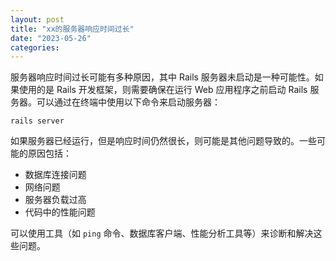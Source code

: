 ```yaml
---
layout: post
title: "xx的服务器响应时间过长"
date: "2023-05-26"
categories: 
---
```

<div class="md md_doc_content" id="code_1685068162678_1">
<p>服务器响应时间过长可能有多种原因，其中 Rails 服务器未启动是一种可能性。如果使用的是 Rails 开发框架，则需要确保在运行 Web 应用程序之前启动 Rails 服务器。可以通过在终端中使用以下命令来启动服务器：</p>

<pre>
<code>rails server</code></pre>

<p>如果服务器已经运行，但是响应时间仍然很长，则可能是其他问题导致的。一些可能的原因包括：</p>

<ul>
	<li>数据库连接问题</li>
	<li>网络问题</li>
	<li>服务器负载过高</li>
	<li>代码中的性能问题</li>
</ul>

<p>可以使用工具（如 <code>ping</code> 命令、数据库客户端、性能分析工具等）来诊断和解决这些问题。</p>
</div>

